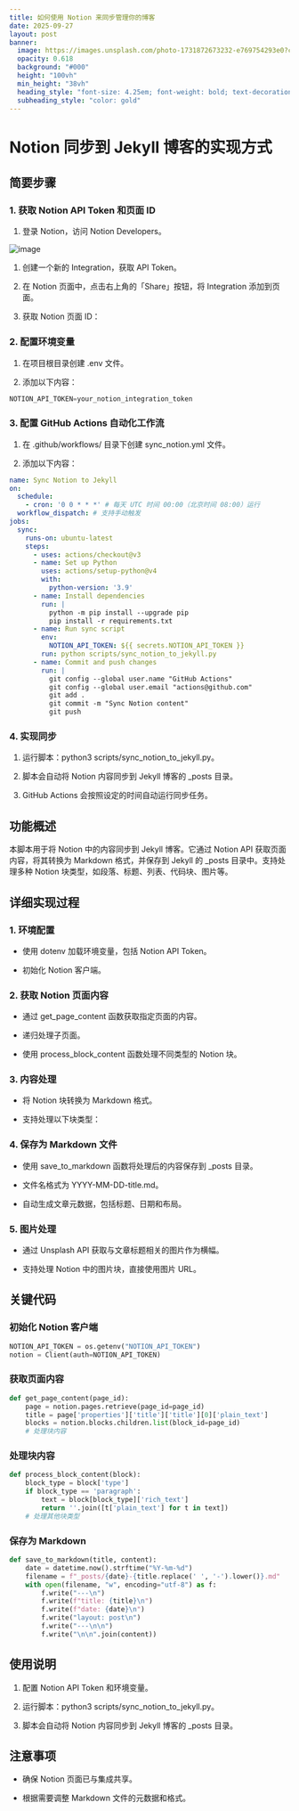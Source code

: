 ```yaml
---
title: 如何使用 Notion 来同步管理你的博客
date: 2025-09-27
layout: post
banner:
  image: https://images.unsplash.com/photo-1731872673232-e769754293e0?crop=entropy&cs=tinysrgb&fit=max&fm=jpg&ixid=M3w2OTIwMzJ8MHwxfHJhbmRvbXx8fHx8fHx8fDE3NTg5NDE3MDF8&ixlib=rb-4.1.0&q=80&w=1080
  opacity: 0.618
  background: "#000"
  height: "100vh"
  min_height: "38vh"
  heading_style: "font-size: 4.25em; font-weight: bold; text-decoration: underline"
  subheading_style: "color: gold"
---
```


# Notion 同步到 Jekyll 博客的实现方式

## 简要步骤

### 1. 获取 Notion API Token 和页面 ID

1. 登录 Notion，访问 Notion Developers。

![image](https://prod-files-secure.s3.us-west-2.amazonaws.com/a7a0cc5a-89b9-4cda-8686-1fba0ca52f40/d19c1afe-dea5-4312-9333-786b0ba83054/image.png?X-Amz-Algorithm=AWS4-HMAC-SHA256&X-Amz-Content-Sha256=UNSIGNED-PAYLOAD&X-Amz-Credential=ASIAZI2LB466YLHYJUOR%2F20250927%2Fus-west-2%2Fs3%2Faws4_request&X-Amz-Date=20250927T025501Z&X-Amz-Expires=3600&X-Amz-Security-Token=IQoJb3JpZ2luX2VjEBIaCXVzLXdlc3QtMiJHMEUCIHQgg73InqlneFUV2fY0ayfebZdnLxoU58BhVziYByvUAiEAjg0vAHJBFuMJyKbOPbaogQ5z34rigkxQXHYc9B%2B4IwMqiAQIm%2F%2F%2F%2F%2F%2F%2F%2F%2F%2F%2FARAAGgw2Mzc0MjMxODM4MDUiDGPcS6%2FQD15DGGxAcCrcA0GkeaD9z7YNOoAAXXxV6NCPBSKgcQscdO2Uk7hWPTpnmXfCCVBO4fDyQJ1i87DhWZnHeQ0uSfPHNLUXFWb2bFPZzru0huG%2Fa0ykaBOBBF1en16jgpHqHz9e%2Bvln1Pw6YA%2BEv7E%2BqbMqkxu%2Fc%2BKYAcSOsaM48eD9ajbN3nriSfo3iaVXuf0n6xsmZJh0Igin2KoEtnAAwx0wPm%2FD%2Bfe8eOm4Ew5PaPWNcZ7t3ppU34wG0OLURui8ElQ8EisgRpU4IOkSuVHsqWp3%2Fk7fVPqDWrr2%2BIFvR3Ao8OHqGqf3Lb7Qs%2FbASlma%2FxKB2MlGNOK%2FMXVGa%2BurBgA371HC7pClNYFATvb4UcehA5sgfvxsBnZsvlkL%2BAe%2FPgUucoks9zrILTQwRFJbvdtuNq9HgVToXL%2B6oMYfQZDEymiv95DrgHtkSDSKwyKkNVYP3iQrQOtDIH%2Faujsa%2B89%2FsFNdb6uXC2WF75iIUd0KdGW4aFjFuuBQjM6EhKGkgcoytGjDR170Lqr4Kzi4%2Flb2vCTCjhmWcApyl3ig9b3WR5Yh42aM0gx5YbWkvm63vmt%2B7MCuMvvIfOGe%2FhIBM9nrWORcyXi0icmw3HC6GyufkoLn%2BgSW%2BliK%2FP5V4WLbCQNoCkTuMN%2BH3cYGOqUBYLJgUGyRTCdDIUnJPAjRv0amzN1VBJ1YOnfCSxcfQxPGj9aMkNodtGvVVyl6i19f1k%2F%2FG84jWoEp8uUK0rm4FTU5IZ1PL6Ja7KZStMIDAn00lBTIWZ6k4AzE5d5%2F40bAPueCO2UmpvJjXnCd1BbCT%2B%2FrBaFGpZr2iDKpbEPI%2FcEuWhFlCCkCpButlYvmdVSZG5b2uIunlANpFQp1zluDV%2Bh7YtWK&X-Amz-Signature=60b005109d7128a09e15bc8f63a2bbe448f3314f3202b3499df5f2d15b87157e&X-Amz-SignedHeaders=host&x-amz-checksum-mode=ENABLED&x-id=GetObject)

1. 创建一个新的 Integration，获取 API Token。

1. 在 Notion 页面中，点击右上角的「Share」按钮，将 Integration 添加到页面。

1. 获取 Notion 页面 ID：


### 2. 配置环境变量

1. 在项目根目录创建 .env 文件。

1. 添加以下内容：

```javascript
NOTION_API_TOKEN=your_notion_integration_token
```

### 3. 配置 GitHub Actions 自动化工作流

1. 在 .github/workflows/ 目录下创建 sync_notion.yml 文件。

1. 添加以下内容：

```yaml
name: Sync Notion to Jekyll
on:
  schedule:
    - cron: '0 0 * * *' # 每天 UTC 时间 00:00（北京时间 08:00）运行
  workflow_dispatch: # 支持手动触发
jobs:
  sync:
    runs-on: ubuntu-latest
    steps:
      - uses: actions/checkout@v3
      - name: Set up Python
        uses: actions/setup-python@v4
        with:
          python-version: '3.9'
      - name: Install dependencies
        run: |
          python -m pip install --upgrade pip
          pip install -r requirements.txt
      - name: Run sync script
        env:
          NOTION_API_TOKEN: ${{ secrets.NOTION_API_TOKEN }}
        run: python scripts/sync_notion_to_jekyll.py
      - name: Commit and push changes
        run: |
          git config --global user.name "GitHub Actions"
          git config --global user.email "actions@github.com"
          git add .
          git commit -m "Sync Notion content"
          git push
```

### 4. 实现同步

1. 运行脚本：python3 scripts/sync_notion_to_jekyll.py。

1. 脚本会自动将 Notion 内容同步到 Jekyll 博客的 _posts 目录。

1. GitHub Actions 会按照设定的时间自动运行同步任务。

## 功能概述

本脚本用于将 Notion 中的内容同步到 Jekyll 博客。它通过 Notion API 获取页面内容，将其转换为 Markdown 格式，并保存到 Jekyll 的 _posts 目录中。支持处理多种 Notion 块类型，如段落、标题、列表、代码块、图片等。

## 详细实现过程

### 1. 环境配置

- 使用 dotenv 加载环境变量，包括 Notion API Token。

- 初始化 Notion 客户端。

### 2. 获取 Notion 页面内容

- 通过 get_page_content 函数获取指定页面的内容。

- 递归处理子页面。

- 使用 process_block_content 函数处理不同类型的 Notion 块。

### 3. 内容处理

- 将 Notion 块转换为 Markdown 格式。

- 支持处理以下块类型：


### 4. 保存为 Markdown 文件

- 使用 save_to_markdown 函数将处理后的内容保存到 _posts 目录。

- 文件名格式为 YYYY-MM-DD-title.md。

- 自动生成文章元数据，包括标题、日期和布局。

### 5. 图片处理

- 通过 Unsplash API 获取与文章标题相关的图片作为横幅。

- 支持处理 Notion 中的图片块，直接使用图片 URL。

## 关键代码

### 初始化 Notion 客户端

```python
NOTION_API_TOKEN = os.getenv("NOTION_API_TOKEN")
notion = Client(auth=NOTION_API_TOKEN)
```

### 获取页面内容

```python
def get_page_content(page_id):
    page = notion.pages.retrieve(page_id=page_id)
    title = page['properties']['title']['title'][0]['plain_text']
    blocks = notion.blocks.children.list(block_id=page_id)
    # 处理块内容
```

### 处理块内容

```python
def process_block_content(block):
    block_type = block['type']
    if block_type == 'paragraph':
        text = block[block_type]['rich_text']
        return ''.join([t['plain_text'] for t in text])
    # 处理其他块类型
```

### 保存为 Markdown

```python
def save_to_markdown(title, content):
    date = datetime.now().strftime("%Y-%m-%d")
    filename = f"_posts/{date}-{title.replace(' ', '-').lower()}.md"
    with open(filename, "w", encoding="utf-8") as f:
        f.write("---\n")
        f.write(f"title: {title}\n")
        f.write(f"date: {date}\n")
        f.write("layout: post\n")
        f.write("---\n\n")
        f.write("\n\n".join(content))
```

## 使用说明

1. 配置 Notion API Token 和环境变量。

1. 运行脚本：python3 scripts/sync_notion_to_jekyll.py。

1. 脚本会自动将 Notion 内容同步到 Jekyll 博客的 _posts 目录。

## 注意事项

- 确保 Notion 页面已与集成共享。

- 根据需要调整 Markdown 文件的元数据和格式。